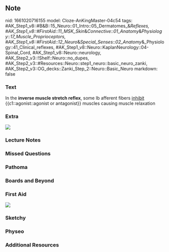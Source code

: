 ## Note
nid: 1661020716155
model: Cloze-AnKingMaster-04c54
tags: #AK_Step1_v8::#B&B::15_Neuro::01_Intro::05_Dermatomes_&_Reflexes, #AK_Step1_v8::#FirstAid::11_MSK_Skin_&_Connective::01_Anatomy_&_Physiology::17_Muscle_Proprioceptors, #AK_Step1_v8::#FirstAid::12_Neuro_&_Special_Senses::02_Anatomy_&_Physiology::41_Clinical_reflexes, #AK_Step1_v8::Neuro::KaplanNeurology::04-Spinal_Cord, #AK_Step1_v8::Neuro::neurology, #AK_Step2_v3::!Shelf::Neuro::no_dupes, #AK_Step2_v3::#Resources::Neuro::step1_neuro::basic_neuro_zanki, #AK_Step2_v3::OG_decks::Zanki_Step_2::Neuro::Basic_Neuro
markdown: false

### Text
<div>
  <div>
    In the <b>inverse muscle stretch reflex</b>, some Ib afferent
    fibers <u>inhibit</u> {{c1::agonist::agonist or antagonist}}
    muscles causing muscle relaxation
  </div>
</div>

### Extra
<img src="paste-5424543695418.jpg">

### Lecture Notes


### Missed Questions


### Pathoma


### Boards and Beyond


### First Aid
<img src="tmpEVA7Fx.png">

### Sketchy


### Physeo


### Additional Resources

